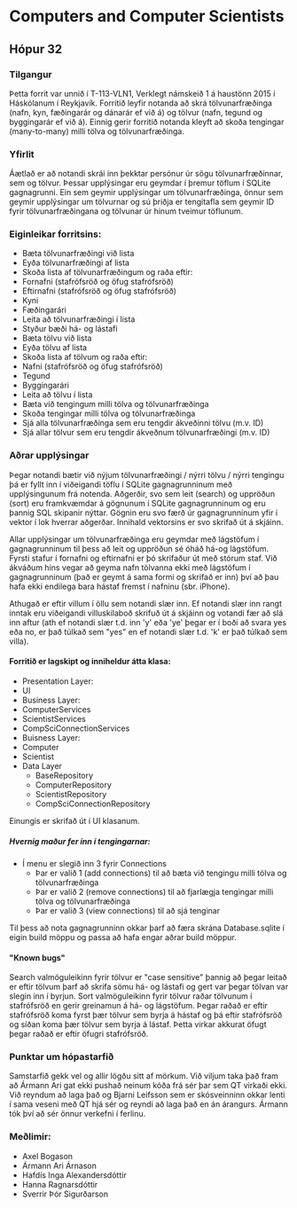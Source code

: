 # Computers and Computer Scientists
## Hópur 32
### Tilgangur
Þetta forrit var unnið í T-113-VLN1, Verklegt námskeið 1 á haustönn 2015 í Háskólanum í Reykjavík. Forritið leyfir notanda að skrá tölvunarfræðinga (nafn, kyn, fæðingarár og dánarár ef við á) og  tölvur (nafn, tegund og byggingarár ef við á). Einnig gerir forritið notanda kleyft að skoða tengingar (many-to-many) milli tölva og tölvunarfræðinga.  
### Yfirlit
Áætlað er að notandi skrái inn þekktar persónur úr sögu tölvunarfræðinnar, sem og tölvur. Þessar upplýsingar eru geymdar í þremur töflum í SQLite gagnagrunni. Ein sem geymir upplýsingar um tölvunarfræðinga, önnur sem geymir upplýsingar um tölvurnar og sú þriðja er tengitafla sem geymir ID fyrir tölvunarfræðingana og tölvunar úr hinum tveimur töflunum. 
### Eiginleikar forritsins:
*	Bæta tölvunarfræðingi við lista
*	Eyða tölvunarfræðingi af lista
*	Skoða lista af tölvunarfræðingum og raða eftir:
  *	Fornafni (stafrófsröð og öfug stafrófsröð)
  *	Eftirnafni (stafrófsröð og öfug stafrófsröð)
  *	Kyni
  *	Fæðingarári
*	Leita að tölvunarfræðingi í lista
  *	Styður bæði há- og lástafi
*	Bæta tölvu við lista
*	Eyða tölvu af lista
*	Skoða lista af tölvum og raða eftir:
  *	Nafni (stafrófsröð og öfug stafrófsröð)
  *	Tegund
  * Byggingarári
*	Leita að tölvu í lista
*	Bæta við tengingum milli tölva og tölvunarfræðinga 
*	Skoða tengingar milli tölva og tölvunarfræðinga
  *	Sjá alla tölvunarfræðinga sem eru tengdir ákveðinni tölvu (m.v. ID)
  *	Sjá allar tölvur sem eru tengdir ákveðnum tölvunarfræðingi (m.v. ID)
  
### Aðrar upplýsingar
Þegar notandi bætir við nýjum tölvunarfræðingi / nýrri tölvu / nýrri tengingu þá er fyllt inn í viðeigandi töflu í SQLite gagnagrunninum með upplýsingunum frá notenda. Aðgerðir, svo sem leit (search) og uppröðun (sort) eru framkvæmdar á gögnunum í SQLite gagnagrunninum og eru þannig SQL skipanir nýttar. Gögnin eru svo færð úr gagnagrunninum yfir í vektor í lok hverrar aðgerðar. Innihald vektorsins er svo skrifað út á skjáinn.

Allar upplýsingar um tölvunarfræðinga eru geymdar með lágstöfum í gagnagrunninum til þess að leit og uppröðun sé óháð há-og lágstöfum. Fyrsti stafur í fornafni og eftirnafni er þó skrifaður út með stórum staf. Við ákváðum hins vegar að geyma nafn tölvanna ekki með lágstöfum í gagnagrunninum (það er geymt á sama formi og skrifað er inn) því að þau hafa ekki endilega bara hástaf fremst í nafninu (sbr. iPhone).

Athugað er eftir villum í öllu sem notandi slær inn. Ef notandi slær inn rangt inntak eru viðeigandi villuskilaboð skrifuð út á skjáinn og votandi fær að slá inn aftur (ath ef notandi slær t.d. inn 'y' eða 'ye' þegar er í boði að svara yes eða no, er það túlkað sem "yes" en ef notandi slær t.d. 'k' er það túlkað sem villa). 

#### Forritið er lagskipt og inniheldur átta klasa:
*	Presentation Layer: 
  *	UI
*	Business Layer: 
  *	ComputerServices
  *	ScientistServices
  *	CompSciConnectionServices
*	Buisness Layer:
  *	Computer
  *	Scientist
* Data Layer
  *	BaseRepository
  *	ComputerRepository
  *	ScientistRepository
  *	CompSciConnectionRepository

Einungis er skrifað út í UI klasanum. 

##### Hvernig maður fer inn í tengingarnar: 
* Í menu er slegið inn 3 fyrir Connections
  * Þar er valið 1 (add connections) til að bæta við tengingu milli tölva og tölvunarfræðinga
  * Þar er valið 2 (remove connections) til að fjarlægja tengingar milli tölva og tölvunarfræðinga
  * Þar er valið 3 (view connections) til að sjá tenginar 

Til þess að nota gagnagrunninn okkar þarf að færa skrána Database.sqlite í eigin build möppu og passa að hafa engar aðrar build möppur.

#### "Known bugs"
Search valmöguleikinn fyrir  tölvur er "case sensitive" þannig að þegar leitað er eftir tölvum þarf að skrifa sömu há- og lástafi og gert var þegar tölvan var slegin inn í byrjun.
Sort valmöguleikinn fyrir tölvur raðar tölvunum í stafrófsröð en gerir greinamun á há- og lágstöfum. Þegar raðað er eftir stafrófsröð koma fyrst þær tölvur sem byrja á hástaf og þá eftir stafrófsröð og síðan koma þær tölvur sem byrja á lástaf. Þetta virkar akkurat öfugt þegar raðað er eftir öfugri stafrófsröð.


### Punktar um hópastarfið
Samstarfið gekk vel og allir lögðu sitt af mörkum. Við viljum taka það fram að Ármann Ari gat ekki pushað neinum kóða frá sér þar sem QT virkaði ekki. Við reyndum að laga það og Bjarni Leifsson sem er skósveinninn okkar lenti í sama veseni með QT hjá sér og reyndi að laga það en án árangurs. Ármann tók því að sér önnur verkefni í ferlinu.

### Meðlimir:
*	Axel Bogason
*	Ármann Ari Árnason
*	Hafdís Inga Alexandersdóttir
*	Hanna Ragnarsdóttir
*	Sverrir Þór Sigurðarson





